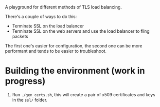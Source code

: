 A playground for different methods of TLS load balancing.

There's a couple of ways to do this:

* Terminate SSL on the load balancer
* Terminate SSL on the web servers and use the load balancer to fling packets

The first one's easier for configuration, the second one can be more performant and tends to be easier to troubleshoot.

# Building the environment (work in progress)

1. Run `./gen_certs.sh`, this will create a pair of x509 certificates and keys in the `ssl/` folder.
